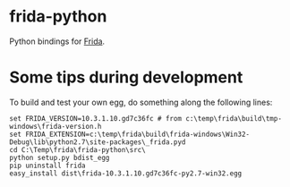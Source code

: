 # frida-python

Python bindings for [Frida](http://www.frida.re).

# Some tips during development

To build and test your own egg, do something along the following lines:

```
set FRIDA_VERSION=10.3.1.10.gd7c36fc # from c:\temp\frida\build\tmp-windows\frida-version.h
set FRIDA_EXTENSION=c:\temp\frida\build\frida-windows\Win32-Debug\lib\python2.7\site-packages\_frida.pyd
cd C:\Temp\frida\frida-python\src\
python setup.py bdist_egg
pip uninstall frida
easy_install dist\frida-10.3.1.10.gd7c36fc-py2.7-win32.egg
```
